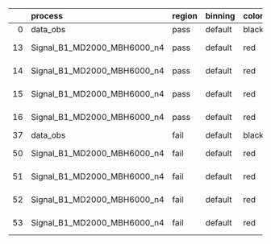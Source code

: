 |    | process                     | region   | binning   | color   | process_type   |   scale | variation   | source_filename                                                      | source_histname    | alias                       | title     |   combine_idx |     lnN |   shapes | syst_type   | direction   | variation_alias   |
|---:|:----------------------------|:---------|:----------|:--------|:---------------|--------:|:------------|:---------------------------------------------------------------------|:-------------------|:----------------------------|:----------|--------------:|--------:|---------:|:------------|:------------|:------------------|
|  0 | data_obs                    | pass     | default   | black   | DATA           |       1 | nominal     | ./histograms_for_2DAlphabet_v18//BH_Data.root                        | hpass              | Data                        | Data      |           nan | nan     |      nan | nan         | nan         | nan               |
| 13 | Signal_B1_MD2000_MBH6000_n4 | pass     | default   | red     | SIGNAL         |       1 | lumi        | ./histograms_for_2DAlphabet_v18//BH_Signal_B1_MD2000_MBH6000_n4.root | hpass              | Signal_B1_MD2000_MBH6000_n4 | BH signal |           nan |   1.016 |      nan | lnN         | nan         | nan               |
| 14 | Signal_B1_MD2000_MBH6000_n4 | pass     | default   | red     | SIGNAL         |       1 | SVM         | ./histograms_for_2DAlphabet_v18//BH_Signal_B1_MD2000_MBH6000_n4.root | hpass_SVMsyst_up   | Signal_B1_MD2000_MBH6000_n4 | BH signal |           nan | nan     |        1 | shapes      | Up          | SVMsyst           |
| 15 | Signal_B1_MD2000_MBH6000_n4 | pass     | default   | red     | SIGNAL         |       1 | SVM         | ./histograms_for_2DAlphabet_v18//BH_Signal_B1_MD2000_MBH6000_n4.root | hpass_SVMsyst_down | Signal_B1_MD2000_MBH6000_n4 | BH signal |           nan | nan     |        1 | shapes      | Down        | SVMsyst           |
| 16 | Signal_B1_MD2000_MBH6000_n4 | pass     | default   | red     | SIGNAL         |       1 | nominal     | ./histograms_for_2DAlphabet_v18//BH_Signal_B1_MD2000_MBH6000_n4.root | hpass              | Signal_B1_MD2000_MBH6000_n4 | BH signal |           nan | nan     |      nan | nan         | nan         | nan               |
| 37 | data_obs                    | fail     | default   | black   | DATA           |       1 | nominal     | ./histograms_for_2DAlphabet_v18//BH_Data.root                        | hfail              | Data                        | Data      |           nan | nan     |      nan | nan         | nan         | nan               |
| 50 | Signal_B1_MD2000_MBH6000_n4 | fail     | default   | red     | SIGNAL         |       1 | lumi        | ./histograms_for_2DAlphabet_v18//BH_Signal_B1_MD2000_MBH6000_n4.root | hfail              | Signal_B1_MD2000_MBH6000_n4 | BH signal |           nan |   1.016 |      nan | lnN         | nan         | nan               |
| 51 | Signal_B1_MD2000_MBH6000_n4 | fail     | default   | red     | SIGNAL         |       1 | SVM         | ./histograms_for_2DAlphabet_v18//BH_Signal_B1_MD2000_MBH6000_n4.root | hfail_SVMsyst_up   | Signal_B1_MD2000_MBH6000_n4 | BH signal |           nan | nan     |        1 | shapes      | Up          | SVMsyst           |
| 52 | Signal_B1_MD2000_MBH6000_n4 | fail     | default   | red     | SIGNAL         |       1 | SVM         | ./histograms_for_2DAlphabet_v18//BH_Signal_B1_MD2000_MBH6000_n4.root | hfail_SVMsyst_down | Signal_B1_MD2000_MBH6000_n4 | BH signal |           nan | nan     |        1 | shapes      | Down        | SVMsyst           |
| 53 | Signal_B1_MD2000_MBH6000_n4 | fail     | default   | red     | SIGNAL         |       1 | nominal     | ./histograms_for_2DAlphabet_v18//BH_Signal_B1_MD2000_MBH6000_n4.root | hfail              | Signal_B1_MD2000_MBH6000_n4 | BH signal |           nan | nan     |      nan | nan         | nan         | nan               |